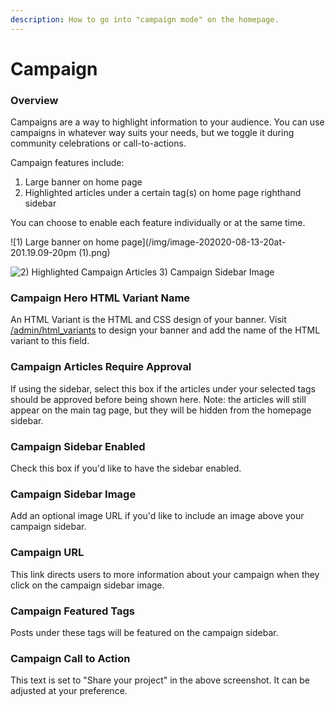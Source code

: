 ```yaml
---
description: How to go into "campaign mode" on the homepage.
---
```


# Campaign

### Overview

Campaigns are a way to highlight information to your audience. You can use campaigns in whatever way suits your needs, but we toggle it during community celebrations or call-to-actions.

Campaign features include:

1. Large banner on home page
2. Highlighted articles under a certain tag\(s\) on home page righthand sidebar

You can choose to enable each feature individually or at the same time.

![1\) Large banner on home page](/img/image-202020-08-13-20at-201.19.09-20pm (1).png)

![2\) Highlighted Campaign Articles 3\) Campaign Sidebar Image](/img/screen-shot-2020-09-12-at-1.44.30-pm.png)

### Campaign Hero HTML Variant Name

An HTML Variant is the HTML and CSS design of your banner. Visit [/admin/html\_variants](../html-variants.md) to design your banner and add the name of the HTML variant to this field.

### Campaign Articles Require Approval

If using the sidebar, select this box if the articles under your selected tags should be approved before being shown here. Note: the articles will still appear on the main tag page, but they will be hidden from the homepage sidebar. 

### **Campaign Sidebar Enabled**

Check this box if you'd like to have the sidebar enabled. 

### Campaign Sidebar Image

Add an optional image URL if you'd like to include an image above your campaign sidebar. 

### Campaign URL

This link directs users to more information about your campaign when they click on the campaign sidebar image. 

### Campaign Featured Tags

Posts under these tags will be featured on the campaign sidebar.

### Campaign Call to Action

This text is set to "Share your project" in the above screenshot.  It can be adjusted at your preference.



